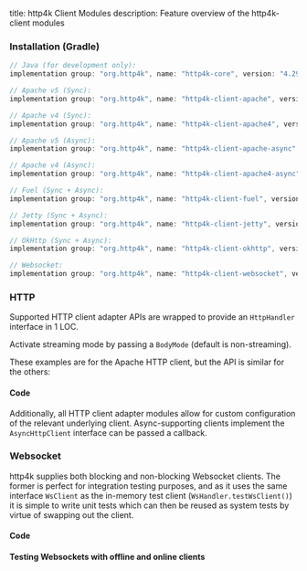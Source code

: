 title: http4k Client Modules
description: Feature overview of the http4k-client modules

### Installation (Gradle)

```groovy
// Java (for development only):
implementation group: "org.http4k", name: "http4k-core", version: "4.29.0.0"

// Apache v5 (Sync): 
implementation group: "org.http4k", name: "http4k-client-apache", version: "4.29.0.0"

// Apache v4 (Sync): 
implementation group: "org.http4k", name: "http4k-client-apache4", version: "4.29.0.0"

// Apache v5 (Async): 
implementation group: "org.http4k", name: "http4k-client-apache-async", version: "4.29.0.0"

// Apache v4 (Async): 
implementation group: "org.http4k", name: "http4k-client-apache4-async", version: "4.29.0.0"

// Fuel (Sync + Async): 
implementation group: "org.http4k", name: "http4k-client-fuel", version: "4.29.0.0"

// Jetty (Sync + Async): 
implementation group: "org.http4k", name: "http4k-client-jetty", version: "4.29.0.0"

// OkHttp (Sync + Async): 
implementation group: "org.http4k", name: "http4k-client-okhttp", version: "4.29.0.0"

// Websocket: 
implementation group: "org.http4k", name: "http4k-client-websocket", version: "4.29.0.0"
```

### HTTP
Supported HTTP client adapter APIs are wrapped to provide an `HttpHandler` interface in 1 LOC.

Activate streaming mode by passing a `BodyMode` (default is non-streaming).

These examples are for the Apache HTTP client, but the API is similar for the others:

#### Code [<img class="octocat"/>](https://github.com/http4k/http4k/blob/master/src/docs/guide/reference/clients/example_http.kt)

<script src="https://gist-it.appspot.com/https://github.com/http4k/http4k/blob/master/src/docs/guide/reference/clients/example_http.kt"></script>

Additionally, all HTTP client adapter modules allow for custom configuration of the relevant underlying client. Async-supporting clients implement the `AsyncHttpClient` interface can be passed a callback.

### Websocket
http4k supplies both blocking and non-blocking Websocket clients. The former is perfect for integration testing purposes, and as it uses the same interface `WsClient` as the in-memory test client (`WsHandler.testWsClient()`) it is simple to write unit tests which can then be reused as system tests by virtue of swapping out the client.

#### Code [<img class="octocat"/>](https://github.com/http4k/http4k/blob/master/src/docs/guide/reference/clients/example_websocket.kt)

<script src="https://gist-it.appspot.com/https://github.com/http4k/http4k/blob/master/src/docs/guide/reference/clients/example_websocket.kt"></script>

#### Testing Websockets with offline and online clients [<img class="octocat"/>](https://github.com/http4k/http4k/blob/master/src/docs/guide/reference/clients/TestingWebsockets.kt)

<script src="https://gist-it.appspot.com/https://github.com/http4k/http4k/blob/master/src/docs/guide/reference/clients/TestingWebsockets.kt"></script>
